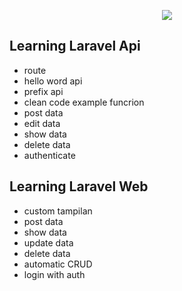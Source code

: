 <p align="center"><img src="https://laravel.com/assets/img/components/logo-laravel.svg"></p>
</p>



## Learning Laravel Api

- route
- hello word api
- prefix api
- clean code example funcrion
- post data
- edit data
- show data
- delete data
- authenticate


## Learning Laravel Web
- custom tampilan
- post data
- show data
- update data
- delete data
- automatic CRUD
- login with auth


